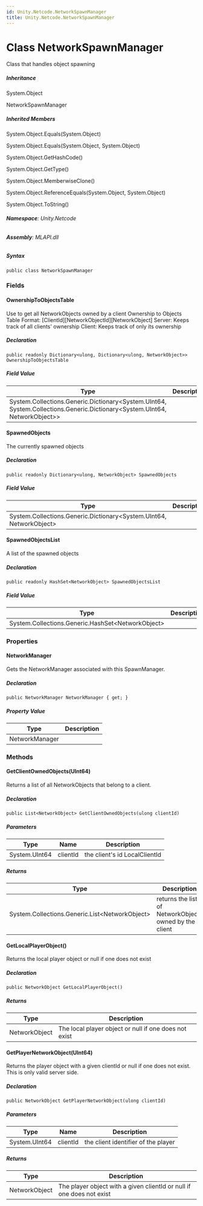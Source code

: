 ```yaml
---
id: Unity.Netcode.NetworkSpawnManager
title: Unity.Netcode.NetworkSpawnManager
---
```


# Class NetworkSpawnManager


Class that handles object spawning







##### Inheritance


System.Object




NetworkSpawnManager






##### Inherited Members



System.Object.Equals(System.Object)





System.Object.Equals(System.Object, System.Object)





System.Object.GetHashCode()





System.Object.GetType()





System.Object.MemberwiseClone()





System.Object.ReferenceEquals(System.Object, System.Object)





System.Object.ToString()





###### **Namespace**: Unity.Netcode

###### **Assembly**: MLAPI.dll

##### Syntax


``` lang-csharp
public class NetworkSpawnManager
```



### Fields

#### OwnershipToObjectsTable


Use to get all NetworkObjects owned by a client Ownership to Objects
Table Format: \[ClientId\]\[NetworkObjectId\]\[NetworkObject\] Server:
Keeps track of all clients' ownership Client: Keeps track of only its
ownership






##### Declaration


``` lang-csharp
public readonly Dictionary<ulong, Dictionary<ulong, NetworkObject>> OwnershipToObjectsTable
```



##### Field Value

| Type                                                                                                                          | Description |
|-------------------------------------------------------------------------------------------------------------------------------|-------------|
| System.Collections.Generic.Dictionary\<System.UInt64, System.Collections.Generic.Dictionary\<System.UInt64, NetworkObject\>\> |             |

#### SpawnedObjects


The currently spawned objects






##### Declaration


``` lang-csharp
public readonly Dictionary<ulong, NetworkObject> SpawnedObjects
```



##### Field Value

| Type                                                                  | Description |
|-----------------------------------------------------------------------|-------------|
| System.Collections.Generic.Dictionary\<System.UInt64, NetworkObject\> |             |

#### SpawnedObjectsList


A list of the spawned objects






##### Declaration


``` lang-csharp
public readonly HashSet<NetworkObject> SpawnedObjectsList
```



##### Field Value

| Type                                                | Description |
|-----------------------------------------------------|-------------|
| System.Collections.Generic.HashSet\<NetworkObject\> |             |

### Properties

#### NetworkManager


Gets the NetworkManager associated with this SpawnManager.






##### Declaration


``` lang-csharp
public NetworkManager NetworkManager { get; }
```



##### Property Value

| Type           | Description |
|----------------|-------------|
| NetworkManager |             |

### Methods

#### GetClientOwnedObjects(UInt64)


Returns a list of all NetworkObjects that belong to a client.






##### Declaration


``` lang-csharp
public List<NetworkObject> GetClientOwnedObjects(ulong clientId)
```



##### Parameters

| Type          | Name     | Description                   |
|---------------|----------|-------------------------------|
| System.UInt64 | clientId | the client's id LocalClientId |

##### Returns

| Type                                             | Description                                            |
|--------------------------------------------------|--------------------------------------------------------|
| System.Collections.Generic.List\<NetworkObject\> | returns the list of NetworkObjects owned by the client |

#### GetLocalPlayerObject()


Returns the local player object or null if one does not exist






##### Declaration


``` lang-csharp
public NetworkObject GetLocalPlayerObject()
```



##### Returns

| Type          | Description                                           |
|---------------|-------------------------------------------------------|
| NetworkObject | The local player object or null if one does not exist |

#### GetPlayerNetworkObject(UInt64)


Returns the player object with a given clientId or null if one does not
exist. This is only valid server side.






##### Declaration


``` lang-csharp
public NetworkObject GetPlayerNetworkObject(ulong clientId)
```



##### Parameters

| Type          | Name     | Description                         |
|---------------|----------|-------------------------------------|
| System.UInt64 | clientId | the client identifier of the player |

##### Returns

| Type          | Description                                                           |
|---------------|-----------------------------------------------------------------------|
| NetworkObject | The player object with a given clientId or null if one does not exist |



